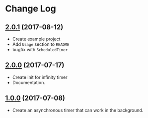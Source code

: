 
# Change Log

## [2.0.1](https://github.com/Decybel07/L10n-swift/tree/2.0.1) (2017-08-12)
* Create example project
* Add `Usage` section to `README`
* bugfix with `ScheduledTimer`

## [2.0.0](https://github.com/Decybel07/L10n-swift/tree/2.0.0) (2017-07-17)
* Create init for infinity timer
* Documentation.

## [1.0.0](https://github.com/Decybel07/L10n-swift/tree/1.0.0) (2017-07-08)
* Create an asynchronous timer that can work in the background.
